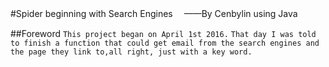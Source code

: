 #Spider beginning with Search Engines　
——By Cenbylin using Java<br/> 

##Foreword
`This project began on April 1st 2016.`
`That day I was told to finish a function that could get email from the search engines and the page they link to,all right, just with a key word.`

